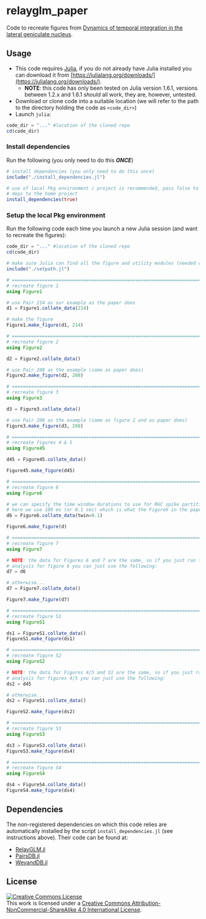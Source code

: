 # relayglm_paper

Code to recreate figures from [Dynamics of temporal integration in the lateral geniculate nucleus](https://github.com/scottiealexander/relayglm_paper.git).

## Usage

* This code requires [Julia](https://julialang.org/), if you do not already have Julia installed you can download it from [https://julialang.org/downloads/](https://julialang.org/downloads/).
    * **NOTE**: this code has only been tested on Julia version 1.6.1, versions between 1.2.x and 1.6.1 *should* all work, they are, however, untested.
* Download or clone code into a suitable location (we will refer to the path to the directory holding the code as `<code_dir>`)
* Launch `julia`:

```julia
code_dir = "..." #location of the cloned repo
cd(code_dir)
```

### Install dependencies

Run the following (you only need to do this ***ONCE***)

```julia
# install dependencies (you only need to do this once)
include("./install_dependencies.jl")

# use of local Pkg environment / project is recommended, pass false to install
# deps to the home project
install_dependencies(true)
```

### Setup the local Pkg environment
Run the following code each time you launch a new Julia session (and want to recreate the figures):

```Julia
code_dir = "..." #location of the cloned repo
cd(code_dir)

# make sure Julia can find all the figure and utility modules (needed once per Julia session)
include("./setpath.jl")

# ============================================================================ #
# recreate figure 1
using Figure1

# use Pair 214 as our example as the paper does
d1 = Figure1.collate_data(214)

# make the figure
Figure1.make_figure(d1, 214)

# ============================================================================ #
# recreate figure 2
using Figure2

d2 = Figure2.collate_data()

# use Pair 208 as the example (same as paper does)
Figure2.make_figure(d2, 208)

# ============================================================================ #
# recreate figure 3
using Figure3

d3 = Figure3.collate_data()

# use Pair 208 as the example (same as figure 2 and as paper does)
Figure3.make_figure(d3, 208)

# ============================================================================ #
# recreate figures 4 & 5
using Figure45

d45 = Figure45.collate_data()

Figure45.make_figure(d45)

# ============================================================================ #
# recreate figure 6
using Figure6

# we can specify the time window durations to use for RGC spike partitioning
# here we use 100 ms (or 0.1 sec) which is what the Figure6 in the paper uses
d6 = Figure6.collate_data(twin=0.1)

Figure6.make_figure(d)

# ============================================================================ #
# recreate figure 7
using Figure7

# NOTE: the data for Figures 6 and 7 are the same, so if you just ran the
# analysis for figure 6 you can just use the following:
d7 = d6

# otherwise...
d7 = Figure7.collate_data()

Figure7.make_figure(d7)

# ============================================================================ #
# recreate figure S1
using FigureS1

ds1 = FigureS1.collate_data()
FigureS1.make_figure(ds1)

# ============================================================================ #
# recreate figure S2
using FigureS2

# NOTE: the data for Figures 4/5 and S1 are the same, so if you just ran the
# analysis for figures 4/5 you can just use the following:
ds2 = d45

# otherwise...
ds2 = FigureS1.collate_data()

FigureS2.make_figure(ds2)

# ============================================================================ #
# recreate figure S3
using FigureS3

ds3 = FigureS3.collate_data()
FigureS3.make_figure(ds4)

# ============================================================================ #
# recreate figure S4
using FigureS4

ds4 = FigureS4.collate_data()
FigureS4.make_figure(ds4)

```

## Dependencies

The non-registered dependencies on which this code relies are automatically installed by the script `install_dependencies.jl` (see instructions above). Their code can be found at:

* [RelayGLM.jl](https://github.com/scottiealexander/RelayGLM.jl.git)
* [PairsDB.jl](https://github.com/scottiealexander/PairsDB.jl.git)
* [WeyandDB.jl](https://github.com/scottiealexander/WeyandDB.jl.git)

## License

<a rel="license" href="http://creativecommons.org/licenses/by-nc-sa/4.0/"><img alt="Creative Commons License" style="border-width:0" src="https://i.creativecommons.org/l/by-nc-sa/4.0/88x31.png" /></a><br />This work is licensed under a <a rel="license" href="http://creativecommons.org/licenses/by-nc-sa/4.0/">Creative Commons Attribution-NonCommercial-ShareAlike 4.0 International License</a>.
